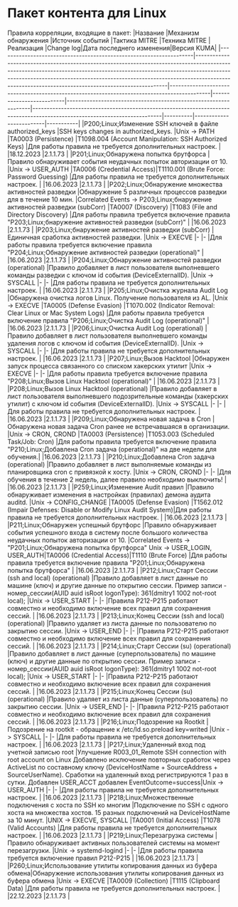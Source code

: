 # Пакет контента для Linux
Правила корреляции, входящие в пакет:
|Название                                                            |Механизм обнаружения                                                                                                                                                                                                                                                                                          |Источник событий                                                                            |Тактика MITRE             |Техника MITRE                                                    |Реализация                                                                                                                 |Change log|Дата последнего изменения|Версия KUMA|
|--------------------------------------------------------------------|--------------------------------------------------------------------------------------------------------------------------------------------------------------------------------------------------------------------------------------------------------------------------------------------------------------|--------------------------------------------------------------------------------------------|--------------------------|-----------------------------------------------------------------|---------------------------------------------------------------------------------------------------------------------------|----------|-------------------------|-----------|
|P200;Linux;Изменение SSH ключей в файле authorized_keys             |SSH keys changes in authorized_keys.                                                                                                                                                                                                                                                                          |Unix -> PATH                                                                                |TA0003 (Persistence)      |T1098.004 (Account Manipulation: SSH Authorized Keys)            |Для работы правила не требуется дополнительных настроек.                                                                   |          |18.12.2023               |2.1.1.73   |
|P201;Linux;Обнаружена попытка брутфорса                             |Правило обнаруживает события неудачных попыток авторизации от 10.                                                                                                                                                                                                                                             |Unix -> USER_AUTH                                                                           |TA0006 (Credential Access)|T1110.001 (Brute Force: Password Guessing)                       |Для работы правила не требуется дополнительных настроек.                                                                   |          |16.06.2023               |2.1.1.73   |
|P202;Linux;Обнаружение множества активностей разведки               |Обнаружение 5 различных процессов разведки для в течение 10 мин.                                                                                                                                                                                                                                              |Correlated Events -> P203;Linux;бнаружение активностей разведки (subCorr)                   |TA0007 (Discovery)        |T1083 (File and Directory Discovery)                             |Для работы правила требуется включение правила "P203;Linux;бнаружение активностей разведки (subCorr)"                      |          |16.06.2023               |2.1.1.73   |
|P203;Linux;бнаружение активностей разведки (subCorr)                |Единичная сработка активностей разведки.                                                                                                                                                                                                                                                                      |Unix -> EXECVE                                                                              |-                         |-                                                                |Для работы правила требуется включение правила "P204;Linux;Обнаружение активностей разведки (operational)"                 |          |16.06.2023               |2.1.1.73   |
|P204;Linux;Обнаружение активностей разведки (operational)           |Правило добавляет в лист пользователя выполневшего команды разведки с ключом id события (DeviceExternalID).                                                                                                                                                                                                   |Unix -> SYSCALL                                                                             |-                         |-                                                                |Для работы правила не требуется дополнительных настроек.                                                                   |          |16.06.2023               |2.1.1.73   |
|P205;Linux;Очистка журнала Audit Log                                |Обнаружена очистка логов Linux. Получение пользователя из AL.                                                                                                                                                                                                                                                 |Unix -> EXECVE                                                                              |TA0005 (Defense Evasion)  |T1070.002 (Indicator Removal: Clear Linux or Mac System Logs)    |Для работы правила требуется включение правила "P206;Linux;Очистка Audit Log (operational)"                                |          |16.06.2023               |2.1.1.73   |
|P206;Linux;Очистка Audit Log (operational)                          |Правило добавляет в лист пользователя выполневшего команды удаления логов с ключом id события (DeviceExternalID).                                                                                                                                                                                             |Unix -> SYSCALL                                                                             |-                         |-                                                                |Для работы правила не требуется дополнительных настроек.                                                                   |          |16.06.2023               |2.1.1.73   |
|P207;Linux;Вызов Hacktool                                           |Обнаружен запуск процесса  связанного со списком хакерских утилит                                                                                                                                                                                                                                             |Unix -> EXECVE                                                                              |-                         |-                                                                |Для работы правила требуется включение правила "P208;Linux;Вызов Linux Hacktool (operational)"                             |          |16.06.2023               |2.1.1.73   |
|P208;Linux;Вызов Linux Hacktool (operational)                       |Правило добавляет в лист пользователя  выполневшего подозрительные команды (хакерских утилит) с ключом id события (DeviceExternalID).                                                                                                                                                                         |Unix -> SYSCALL                                                                             |-                         |-                                                                |Для работы правила не требуется дополнительных настроек.                                                                   |          |16.06.2023               |2.1.1.73   |
|P209;Linux;Обнаружена новая задача в Cron                           |Обнаружена новая задача Cron  ранее не встречавшаяся в организации.                                                                                                                                                                                                                                           |Unix -> CRON, CROND                                                                         |TA0003 (Persistence)      |T1053.003 (Scheduled Task/Job: Cron)                             |Для работы правила требуется включение правила "P210;Linux;Добавлена Сron задача (operational)" на две недели для обучения.|          |16.06.2023               |2.1.1.73   |
|P210;Linux;Добавлена Сron задача (operational)                      |Правило добавляет в лист выполняемые команды из планировщика cron c привязкой к хосту.                                                                                                                                                                                                                        |Unix -> CRON, CROND                                                                         |-                         |-                                                                |Для обучения в течение 2 недель, далее правило необходимо выключить!                                                       |          |16.06.2023               |2.1.1.73   |
|P259;Linux;Изменение Audit правил                                   |Правило обнаруживает изменения в настройках (правилах) демона аудита auditd.                                                                                                                                                                                                                                  |Unix -> CONFIG_CHANGE                                                                       |TA0005 (Defense Evasion)  |T1562.012 (Impair Defenses: Disable or Modify Linux Audit System)|Для работы правила не требуется дополнительных настроек.                                                                   |          |16.06.2023               |2.1.1.73   |
|P211;Linux;Обнаружен успешный брутфорс                              |Правило обнаруживает события успешного входа в систему после большого количества неудачных попыток авторизации  от 10.                                                                                                                                                                                        |Correlated Events -> "P201;Linux;Обнаружена попытка брутфорса" Unix -> USER_LOGIN, USER_AUTH|TA0006 (Credential Access)|T1110 (Brute Force)                                              |Для работы правила требуется включение правила "P201;Linux;Обнаружена попытка брутфорса"                                   |          |16.06.2023               |2.1.1.73   |
|P212;Linux;Старт Сессии (ssh and local) (operational)               |Правило добавляет в лист данные по машине (ключ) и другие данные по открытию сессии. Пример записи - номер_сессии(AUID auid isRoot logonType): 361(dmitry1 1002 not-root local);                                                                                                                              |Unix -> USER_START                                                                          |-                         |-                                                                |Правила P212-P215 работают совместно и необходимо включение всех правил для сохранения сессий.                             |          |16.06.2023               |2.1.1.73   |
|P213;Linux;Конец Сессии (ssh and local) (operational)               |Правило удаляет из листа данные по пользователю по закрытию сессии.                                                                                                                                                                                                                                           |Unix -> USER_END                                                                            |-                         |-                                                                |Правила P212-P215 работают совместно и необходимо включение всех правил для сохранения сессий.                             |          |16.06.2023               |2.1.1.73   |
|P214;Linux;Старт Сессии (su) (operational)                          |Правило добавляет в лист данные (суперпользователь) по машине (ключ) и другие данные по открытию сессии. Пример записи - номер_сессии(AUID auid isRoot logonType): 361(dmitry1 1002 not-root local);                                                                                                          |Unix -> USER_START                                                                          |-                         |-                                                                |Правила P212-P215 работают совместно и необходимо включение всех правил для сохранения сессий.                             |          |16.06.2023               |2.1.1.73   |
|P215;Linux;Конец Сессии (su) (operational)                          |Правило удаляет из листа данные (суперпользователь)  по закрытию сессии.                                                                                                                                                                                                                                      |Unix -> USER_END                                                                            |-                         |-                                                                |Правила P212-P215 работают совместно и необходимо включение всех правил для сохранения сессий.                             |          |16.06.2023               |2.1.1.73   |
|P216;Linux;Подозрение на Rootkit                                    |Подозрение на rootkit - обращение к /etc/ld.so.preload key=writed                                                                                                                                                                                                                                             |Unix -> SYSCALL                                                                             |-                         |-                                                                |Для работы правила не требуется дополнительных настроек.                                                                   |          |16.06.2023               |2.1.1.73   |
|P217;Linux;Удаленный вход под учетной записью root                  |Улучшение R003_01_Remote SSH connection with root account on Linux  Добавлено исключение повторных сработок через ActiveList по составному ключу (DeviceHostName + SourceAddress + SourceUserName). Сработки на удаленный вход регистрируются 1 раз в сутки. Добавлен USER_ACCT  добавлен EventOutcome=success|Unix -> USER_AUTH                                                                           |-                         |-                                                                |Для работы правила не требуется дополнительных настроек.                                                                   |          |16.06.2023               |2.1.1.73   |
|P218;Linux;Множественные подключения с хоста по SSH ко многим       |Подключение по SSH с одного хоста на множества хостов. 15 разных подключений на DeviceHostName за 10 минут.                                                                                                                                                                                                   |UNIX -> EXECVE, SYSCALL                                                                     |TA0001 (Initial Access)   |T1078 (Valid Accounts)                                           |Для работы правила не требуется дополнительных настроек.                                                                   |          |16.06.2023               |2.1.1.73   |
|P219;Linux;Перезагрузка системы                                     |Правило обнаруживает активных пользователей системы на момент перезагрузки.                                                                                                                                                                                                                                   |Unix -> systemd-logind                                                                      |-                         |-                                                                |Для работы правила требуется включение правил P212-P215                                                                    |          |16.06.2023               |2.1.1.73   |
|P260;Linux;Использование утилиты копирования данных из буфера обмена|Обнаружение использования утилиты копирования данных из буфера обмена                                                                                                                                                                                                                                         |Unix -> EXECVE                                                                              |TA0009 (Collection)       |T1115 (Clipboard Data)                                           |Для работы правила не требуется дополнительных настроек.                                                                   |          |22.12.2023               |2.1.1.73   |

